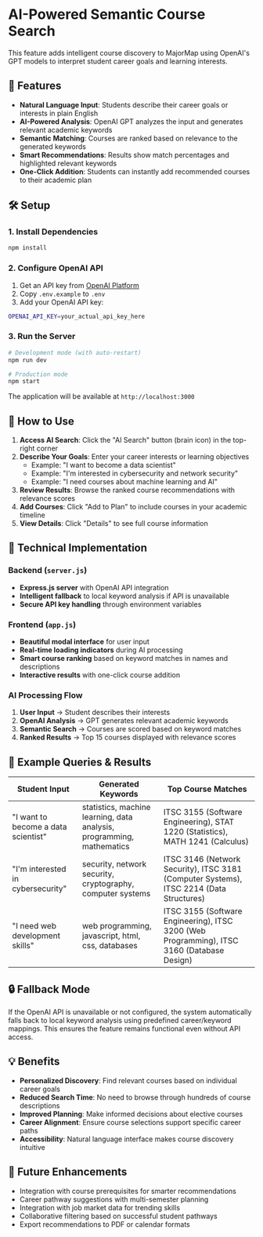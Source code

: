 # AI-Powered Semantic Course Search

This feature adds intelligent course discovery to MajorMap using OpenAI's GPT models to interpret student career goals and learning interests.

## 🚀 Features

- **Natural Language Input**: Students describe their career goals or interests in plain English
- **AI-Powered Analysis**: OpenAI GPT analyzes the input and generates relevant academic keywords
- **Semantic Matching**: Courses are ranked based on relevance to the generated keywords
- **Smart Recommendations**: Results show match percentages and highlighted relevant keywords
- **One-Click Addition**: Students can instantly add recommended courses to their academic plan

## 🛠 Setup

### 1. Install Dependencies
```bash
npm install
```

### 2. Configure OpenAI API
1. Get an API key from [OpenAI Platform](https://platform.openai.com/api-keys)
2. Copy `.env.example` to `.env`
3. Add your OpenAI API key:
```bash
OPENAI_API_KEY=your_actual_api_key_here
```

### 3. Run the Server
```bash
# Development mode (with auto-restart)
npm run dev

# Production mode
npm start
```

The application will be available at `http://localhost:3000`

## 📱 How to Use

1. **Access AI Search**: Click the "AI Search" button (brain icon) in the top-right corner
2. **Describe Your Goals**: Enter your career interests or learning objectives
   - Example: "I want to become a data scientist"
   - Example: "I'm interested in cybersecurity and network security"
   - Example: "I need courses about machine learning and AI"
3. **Review Results**: Browse the ranked course recommendations with relevance scores
4. **Add Courses**: Click "Add to Plan" to include courses in your academic timeline
5. **View Details**: Click "Details" to see full course information

## 🔧 Technical Implementation

### Backend (`server.js`)
- **Express.js server** with OpenAI API integration
- **Intelligent fallback** to local keyword analysis if API is unavailable
- **Secure API key handling** through environment variables

### Frontend (`app.js`)
- **Beautiful modal interface** for user input
- **Real-time loading indicators** during AI processing  
- **Smart course ranking** based on keyword matches in names and descriptions
- **Interactive results** with one-click course addition

### AI Processing Flow
1. **User Input** → Student describes their interests
2. **OpenAI Analysis** → GPT generates relevant academic keywords
3. **Semantic Search** → Courses are scored based on keyword matches
4. **Ranked Results** → Top 15 courses displayed with relevance scores

## 🎯 Example Queries & Results

| Student Input | Generated Keywords | Top Course Matches |
|---------------|-------------------|-------------------|
| "I want to become a data scientist" | statistics, machine learning, data analysis, programming, mathematics | ITSC 3155 (Software Engineering), STAT 1220 (Statistics), MATH 1241 (Calculus) |
| "I'm interested in cybersecurity" | security, network security, cryptography, computer systems | ITSC 3146 (Network Security), ITSC 3181 (Computer Systems), ITSC 2214 (Data Structures) |
| "I need web development skills" | web programming, javascript, html, css, databases | ITSC 3155 (Software Engineering), ITSC 3200 (Web Programming), ITSC 3160 (Database Design) |

## 🔒 Fallback Mode

If the OpenAI API is unavailable or not configured, the system automatically falls back to local keyword analysis using predefined career/keyword mappings. This ensures the feature remains functional even without API access.

## 💡 Benefits

- **Personalized Discovery**: Find relevant courses based on individual career goals
- **Reduced Search Time**: No need to browse through hundreds of course descriptions
- **Improved Planning**: Make informed decisions about elective courses
- **Career Alignment**: Ensure course selections support specific career paths
- **Accessibility**: Natural language interface makes course discovery intuitive

## 🚧 Future Enhancements

- Integration with course prerequisites for smarter recommendations
- Career pathway suggestions with multi-semester planning
- Integration with job market data for trending skills
- Collaborative filtering based on successful student pathways
- Export recommendations to PDF or calendar formats 